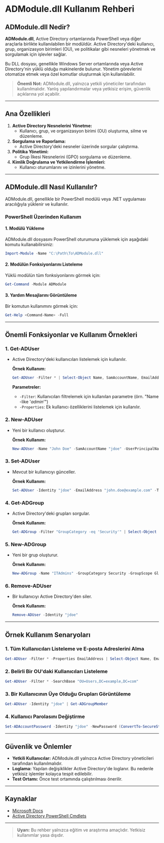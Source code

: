 # ADModule.dll Kullanım Rehberi

## ADModule.dll Nedir?

**ADModule.dll**, Active Directory ortamlarında PowerShell veya diğer araçlarla birlikte kullanılabilen bir modüldür. Active Directory'deki kullanıcı, grup, organizasyon birimleri (OU), ve politikalar gibi nesneleri yönetmek ve sorgulamak için işlevler sağlar.

Bu DLL dosyası, genellikle Windows Server ortamlarında veya Active Directory'nin yüklü olduğu makinelerde bulunur. Yönetim görevlerini otomatize etmek veya özel komutlar oluşturmak için kullanılabilir.

> **Önemli Not:** ADModule.dll, yalnızca yetkili yöneticiler tarafından kullanılmalıdır. Yanlış yapılandırmalar veya yetkisiz erişim, güvenlik açıklarına yol açabilir.

---

## Ana Özellikleri

1. **Active Directory Nesnelerini Yönetme:**
   - Kullanıcı, grup, ve organizasyon birimi (OU) oluşturma, silme ve düzenleme.
2. **Sorgulama ve Raporlama:**
   - Active Directory'deki nesneler üzerinde sorgular çalıştırma.
3. **Politika Yönetimi:**
   - Grup İlkesi Nesnelerini (GPO) sorgulama ve düzenleme.
4. **Kimlik Doğrulama ve Yetkilendirme İşlemleri:**
   - Kullanıcı oturumlarını ve izinlerini yönetme.

---

## ADModule.dll Nasıl Kullanılır?

ADModule.dll, genellikle bir PowerShell modülü veya .NET uygulaması aracılığıyla yüklenir ve kullanılır.

### PowerShell Üzerinden Kullanım

#### 1. Modülü Yükleme
ADModule.dll dosyasını PowerShell oturumuna yüklemek için aşağıdaki komutu kullanabilirsiniz:

```powershell
Import-Module -Name "C:\Path\To\ADModule.dll"
```

#### 2. Modülün Fonksiyonlarını Listeleme
Yüklü modülün tüm fonksiyonlarını görmek için:

```powershell
Get-Command -Module ADModule
```

#### 3. Yardım Mesajlarını Görüntüleme
Bir komutun kullanımını görmek için:

```powershell
Get-Help <Command-Name> -Full
```

---

## Önemli Fonksiyonlar ve Kullanım Örnekleri

### 1. **Get-ADUser**
- Active Directory'deki kullanıcıları listelemek için kullanılır.

  **Örnek Kullanım:**
  ```powershell
  Get-ADUser -Filter * | Select-Object Name, SamAccountName, EmailAddress
  ```

  **Parametreler:**
  - `-Filter`: Kullanıcıları filtrelemek için kullanılan parametre (örn. "Name -like '*admin*'")
  - `-Properties`: Ek kullanıcı özelliklerini listelemek için kullanılır.

### 2. **New-ADUser**
- Yeni bir kullanıcı oluşturur.

  **Örnek Kullanım:**
  ```powershell
  New-ADUser -Name "John Doe" -SamAccountName "jdoe" -UserPrincipalName "jdoe@example.com" -Path "OU=Users,DC=example,DC=com" -AccountPassword (ConvertTo-SecureString "Password123" -AsPlainText -Force) -Enabled $true
  ```

### 3. **Set-ADUser**
- Mevcut bir kullanıcıyı günceller.

  **Örnek Kullanım:**
  ```powershell
  Set-ADUser -Identity "jdoe" -EmailAddress "john.doe@example.com" -Title "System Administrator"
  ```

### 4. **Get-ADGroup**
- Active Directory'deki grupları sorgular.

  **Örnek Kullanım:**
  ```powershell
  Get-ADGroup -Filter "GroupCategory -eq 'Security'" | Select-Object Name, GroupScope
  ```

### 5. **New-ADGroup**
- Yeni bir grup oluşturur.

  **Örnek Kullanım:**
  ```powershell
  New-ADGroup -Name "ITAdmins" -GroupCategory Security -GroupScope Global -Path "OU=Groups,DC=example,DC=com"
  ```

### 6. **Remove-ADUser**
- Bir kullanıcıyı Active Directory'den siler.

  **Örnek Kullanım:**
  ```powershell
  Remove-ADUser -Identity "jdoe"
  ```

---

## Örnek Kullanım Senaryoları

### 1. Tüm Kullanıcıları Listeleme ve E-posta Adreslerini Alma
```powershell
Get-ADUser -Filter * -Properties EmailAddress | Select-Object Name, EmailAddress
```

### 2. Belirli Bir OU'daki Kullanıcıları Listeleme
```powershell
Get-ADUser -Filter * -SearchBase "OU=Users,DC=example,DC=com"
```

### 3. Bir Kullanıcının Üye Olduğu Grupları Görüntüleme
```powershell
Get-ADUser -Identity "jdoe" | Get-ADGroupMember
```

### 4. Kullanıcı Parolasını Değiştirme
```powershell
Set-ADAccountPassword -Identity "jdoe" -NewPassword (ConvertTo-SecureString "NewPassword123" -AsPlainText -Force)
```

---

## Güvenlik ve Önlemler

- **Yetkili Kullanıcılar:** ADModule.dll yalnızca Active Directory yöneticileri tarafından kullanılmalıdır.
- **Loglama:** Yapılan değişiklikler Active Directory'de loglanır. Bu nedenle yetkisiz işlemler kolayca tespit edilebilir.
- **Test Ortamı:** Önce test ortamında çalıştırılması önerilir.

---

## Kaynaklar

- [Microsoft Docs](https://docs.microsoft.com/en-us/powershell/)
- [Active Directory PowerShell Cmdlets](https://learn.microsoft.com/en-us/windows-server/identity/ad-powershell/)

---

> **Uyarı:** Bu rehber yalnızca eğitim ve araştırma amaçlıdır. Yetkisiz kullanımlar yasa dışıdır.
